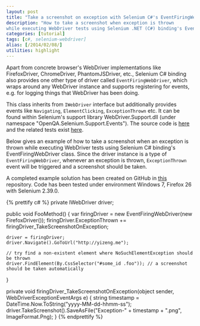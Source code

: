 ```yaml
---
layout: post
title: "Take a screenshot on exception with Selenium C#'s EventFiringWebDriver"
description: "How to take a screenshot when exception is thrown
while executing WebDriver tests using Selenium .NET (C#) binding's EventFiringWebDriver class."
categories: [tutorial]
tags: [c#, selenium-webdriver]
alias: [/2014/02/08/]
utilities: highlight
---
```

Apart from concrete browser's WebDriver implementations like
FirefoxDriver, ChromeDriver, PhantomJSDriver, etc.,
Selenium C# binding also provides one other type of driver called `EventFiringWebDriver`,
which wraps around any WebDriver instance and supports registering for events,
e.g. for logging things that WebDriver has been doing.

This class inherits from `IWebDriver` interface
but additionally provides events like `Navigating`, `ElementClicking`, `ExceptionThrown` etc.
It can be found within Selenium's support library WebDriver.Support.dll (under namespace "OpenQA.Selenium.Support.Events").
The source code is [here][EventFiringWebDriver.cs]
and the related tests exist [here][EventFiringWebDriverTest.cs].

Below gives an example of
how to take a screenshot when an exception is thrown while executing WebDriver tests
using Selenium C# binding's EventFiringWebDriver class.
Since the driver instance is a type of `EventFiringWebDriver`,
whenever an exception is thrown,
`ExceptionThrown` event will be triggered and a screenshot should be taken.

A completed example solution has been created on GitHub in [this][Example Repository] repository.
Code has been tested under environment Windows 7, Firefox 26 with Selenium 2.39.0.

{% prettify c# %}
private IWebDriver driver;

public void FooMethod() {
    var firingDriver = new EventFiringWebDriver(new FirefoxDriver());
    firingDriver.ExceptionThrown += firingDriver_TakeScreenshotOnException;

    driver = firingDriver;
    driver.Navigate().GoToUrl("http://yizeng.me");

    // try find a non-existent element where NoSuchElementException should be thrown
    driver.FindElement(By.CssSelector("#some_id .foo")); // a screenshot should be taken automatically
}

private void firingDriver_TakeScreenshotOnException(object sender, WebDriverExceptionEventArgs e) {
    string timestamp = DateTime.Now.ToString("yyyy-MM-dd-hhmm-ss");
    driver.TakeScreenshot().SaveAsFile("Exception-" + timestamp + ".png", ImageFormat.Png);
}
{% endprettify %}

[EventFiringWebDriver.cs]: https://code.google.com/p/selenium/source/browse/dotnet/src/support/Events/EventFiringWebDriver.cs
[EventFiringWebDriverTest.cs]: https://code.google.com/p/selenium/source/browse/dotnet/test/support/Events/EventFiringWebDriverTest.cs
[Example Repository]: https://github.com/yizeng/EventFiringWebDriverExamples
